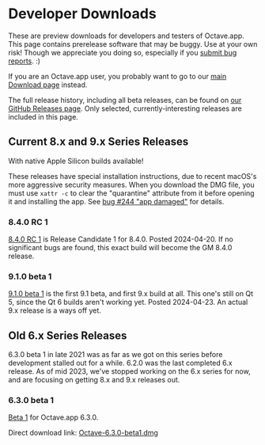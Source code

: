 # Developer Downloads

These are preview downloads for developers and testers of Octave.app. This page contains prerelease software that may be buggy. Use at your own risk! Though we appreciate you doing so, especially if you [submit bug reports](https://github.com/octave-app/octave-app/issues). :)

If you are an Octave.app user, you probably want to go to our [main Download page](/Download.html) instead.

The full release history, including all beta releases, can be found on [our GitHub Releases page](https://github.com/octave-app/octave-app/releases). Only selected, currently-interesting releases are included in this page.

## Current 8.x and 9.x Series Releases

With native Apple Silicon builds available!

These releases have special installation instructions, due to recent macOS's more aggressive security measures. When you download the DMG file, you must use `xattr -c` to clear the "quarantine" attribute from it before opening it and installing the app. See [bug #244 "app damaged"](https://github.com/octave-app/octave-app/issues/244) for details.

### 8.4.0 RC 1

[8.4.0 RC 1](https://github.com/octave-app/octave-app/releases/tag/v8.4.0_RC1) is Release Candidate 1 for 8.4.0. Posted 2024-04-20. If no significant bugs are found, this exact build will become the GM 8.4.0 release.

### 9.1.0 beta 1

[9.1.0 beta 1](https://github.com/octave-app/octave-app/releases/tag/v9.1.0_beta1) is the first 9.1 beta, and first 9.x build at all. This one's still on Qt 5, since the Qt 6 builds aren't working yet. Posted 2024-04-23. An actual 9.x release is a ways off yet.

## Old 6.x Series Releases

6.3.0 beta 1 in late 2021 was as far as we got on this series before development stalled out for a while. 6.2.0 was the last completed 6.x release. As of mid 2023, we've stopped working on the 6.x series for now, and are focusing on getting 8.x and 9.x releases out.

### 6.3.0 beta 1

[Beta 1](https://github.com/octave-app/octave-app/releases/tag/v6.3.0-beta1) for Octave.app 6.3.0.

Direct download link: [Octave-6.3.0-beta1.dmg](https://github.com/octave-app/octave-app/releases/download/v6.3.0-beta1/Octave-6.3.0-beta1.dmg)

